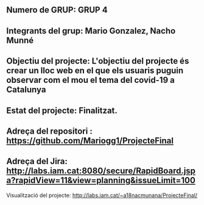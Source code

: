 Numero de GRUP: GRUP 4
-------------------------
Integrants del grup: Mario Gonzalez, Nacho Munné
-------------------------
Objectiu del projecte: L'objectiu del projecte és crear un lloc web en el que els usuaris puguin observar com el mou el tema del covid-19 a Catalunya
-------------------------
Estat del projecte: Finalitzat.
-------------------------
Adreça del repositori : https://github.com/Mariogg1/ProjecteFinal
-------------------------
Adreça del Jira: http://labs.iam.cat:8080/secure/RapidBoard.jspa?rapidView=11&view=planning&issueLimit=100
-------------------------
Visualització del projecte: http://labs.iam.cat/~a18nacmunana/ProjecteFinal/